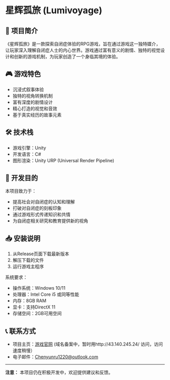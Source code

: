 # 星辉孤旅 (Lumivoyage)

<div align="center">


</div>

## 🌟 项目简介

《星辉孤旅》是一款探索自闭症体验的RPG游戏，旨在通过游戏这一独特媒介，让玩家深入理解自闭症人士的内心世界。游戏通过富有意义的剧情、独特的视觉设计和创新的游戏机制，为玩家创造了一个身临其境的体验。

## 🎮 游戏特色

- 沉浸式叙事体验
- 独特的视角转换机制
- 富有深度的剧情设计
- 精心打造的视觉和音效
- 基于真实经历的故事元素

## 🛠️ 技术栈

- 游戏引擎：Unity
- 开发语言：C#
- 图形渲染：Unity URP (Universal Render Pipeline)

## 🎯 开发目的

本项目致力于：
- 提高社会对自闭症的认知和理解
- 打破对自闭症的刻板印象
- 通过游戏形式传递知识和共情
- 为自闭症相关研究和教育提供新的视角

## 📥 安装说明

1. 从Release页面下载最新版本
2. 解压下载的文件
3. 运行游戏主程序

系统要求：
- 操作系统：Windows 10/11
- 处理器：Intel Core i5 或同等性能
- 内存：8GB RAM
- 显卡：支持DirectX 11
- 存储空间：2GB可用空间

## 📞 联系方式

- 项目主页：[游戏官网](https://lumivoyage.cn) (域名备案中，暂时用http://43.140.245.24/ 访问，访问速度稍慢）
- 电子邮件：Chenyunru1220@outlook.com

---

**注意：** 本项目仍在积极开发中，欢迎提供建议和反馈。
